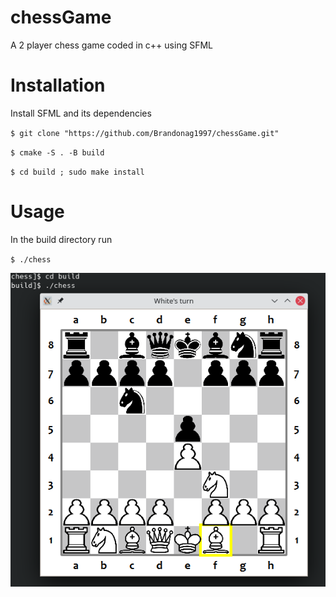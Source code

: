 # chessGame
A 2 player chess game coded in c++ using SFML

# Installation
Install SFML and its dependencies

`$ git clone "https://github.com/Brandonag1997/chessGame.git"`

`$ cmake -S . -B build`

`$ cd build ; sudo make install`

# Usage
In the build directory run

`$ ./chess`

![alt text](https://github.com/Brandonag1997/chessGame/blob/main/screenshots/Screenshot_1.png)
